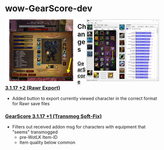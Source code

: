 # wow-GearScore-dev


<img src="https://raw.githubusercontent.com/telkar-rg/wow-GearScore-dev/refs/heads/main/_img/3.png" align="left" width="47%"><img src="https://raw.githubusercontent.com/telkar-rg/wow-GearScore-dev/refs/heads/main/_img/2.png" align="right" width="47%">


## Changes
### [GearScore 3.1.17 +2 (Rawr Export)](https://github.com/telkar-rg/wow-GearScore-dev/releases/tag/p2)
- Added button to export currently viewed character in the correct format for Rawr save files
### [GearScore 3.1.17 +1 (Transmog Soft-Fix)](https://github.com/telkar-rg/wow-GearScore-dev/releases/tag/p1)
- Filters out received addon msg for characters with equipment that "seems" transmogged
  - pre-WotLK Item-ID
  - Item quality below common
